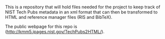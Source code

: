 This is a repository that will hold files needed for the project to keep track of NIST Tech Pubs metadata in an xml format that can then be transformed to HTML and reference manager files (RIS and BibTeX).

The public webpage for this repo is (http://kmm5.ipages.nist.gov/TechPubs2HTML/).
